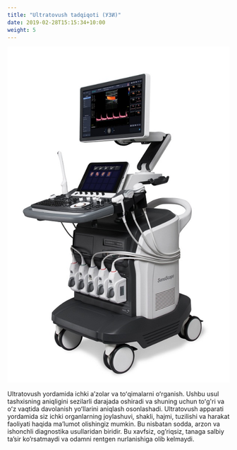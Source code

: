 ```yaml
---
title: "Ultratovush tadqiqoti (УЗИ)"
date: 2019-02-28T15:15:34+10:00
weight: 5
---
```


![Ultratovush tadqiqoti apparati](/images/UTT.jpg)

Ultratovush yordamida ichki a’zolar va toʻqimalarni oʻrganish. Ushbu usul tashxisning aniqligini sezilarli darajada oshiradi va shuning uchun toʻg'ri va oʻz vaqtida davolanish yoʻllarini aniqlash osonlashadi. Ultratovush apparati yordamida siz ichki organlarning joylashuvi, shakli, hajmi, tuzilishi va harakat faoliyati haqida ma’lumot olishingiz mumkin. Bu nisbatan sodda, arzon va ishonchli diagnostika usullaridan biridir. Bu xavfsiz, og’riqsiz, tanaga salbiy ta’sir ko’rsatmaydi va odamni rentgen nurlanishiga olib kelmaydi.

